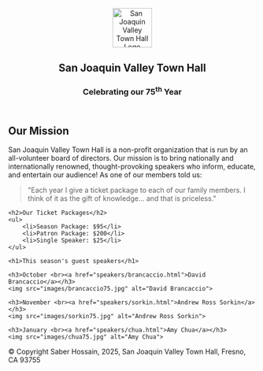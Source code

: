 <!DOCTYPE html>
<html lang="en">
<head>
    <meta charset="UTF-8">
    <title>San Joaquin Valley Town Hall</title>
    <link rel="stylesheet" href="styles/c5_main.css">
</head>
<header>
    <img src="images/town_hall_logo.gif" alt="San Joaquin Valley Town Hall Logo" height="80">
    <h2>San Joaquin Valley Town Hall</h2>
    <h3>Celebrating our 75<sup>th</sup> Year</h3>
</header>

<main>
    <h2>Our Mission</h2>
    <p>
        San Joaquin Valley Town Hall is a non-profit organization that is run by an all-volunteer board of directors. 
        Our mission is to bring nationally and internationally renowned, thought-provoking speakers who inform, educate, and entertain our audience!
        As one of our members told us:
    </p>
    <blockquote>
        "Each year I give a ticket package to each of our family members. I think of it as the gift of knowledge... and that is priceless."
    </blockquote>

    <h2>Our Ticket Packages</h2>
    <ul>
        <li>Season Package: $95</li>
        <li>Patron Package: $200</li>
        <li>Single Speaker: $25</li>
    </ul>

    <h1>This season's guest speakers</h1>

    <h3>October <br><a href="speakers/brancaccio.html">David Brancaccio</a></h3>
    <img src="images/brancaccio75.jpg" alt="David Brancaccio">

    <h3>November <br><a href="speakers/sorkin.html">Andrew Ross Sorkin</a></h3>
    <img src="images/sorkin75.jpg" alt="Andrew Ross Sorkin">

    <h3>January <br><a href="speakers/chua.html">Amy Chua</a></h3>
    <img src="images/chua75.jpg" alt="Amy Chua">
</main>

<footer>
    <p>&copy; Copyright Saber Hossain, 2025, San Joaquin Valley Town Hall, Fresno, CA 93755</p>
</footer>


